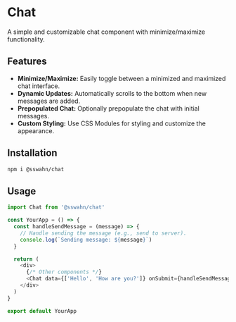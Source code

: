 # Chat

A simple and customizable chat component with minimize/maximize functionality.

## Features

- **Minimize/Maximize:** Easily toggle between a minimized and maximized chat interface.
- **Dynamic Updates:** Automatically scrolls to the bottom when new messages are added.
- **Prepopulated Chat:** Optionally prepopulate the chat with initial messages.
- **Custom Styling:** Use CSS Modules for styling and customize the appearance.

## Installation

```bash
npm i @sswahn/chat
```

## Usage

```javascript
import Chat from '@sswahn/chat'

const YourApp = () => {
  const handleSendMessage = (message) => {
    // Handle sending the message (e.g., send to server).
    console.log(`Sending message: ${message}`)
  }

  return (
    <div>
      {/* Other components */}
      <Chat data={['Hello', 'How are you?']} onSubmit={handleSendMessage} />
    </div>
  )
}

export default YourApp
```
